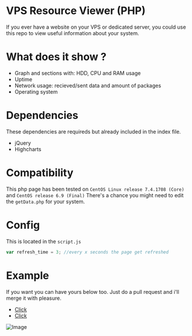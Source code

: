 # VPS Resource Viewer (PHP)

If you ever have a website on your VPS or dedicated server, you could use this repo to view useful information about your system.

# What does it show ?
* Graph and sections with: HDD, CPU and RAM usage
* Uptime
* Network usage: recieved/sent data and amount of packages
* Operating system

# Dependencies
These dependencies are requireds but already included in the index file.

* jQuery
* Highcharts

# Compatibility
This php page has been tested on `CentOS Linux release 7.4.1708 (Core)` and `CentOS release 6.9 (Final)`
There's a chance you might need to edit the `getData.php` for your system.

# Config
This is located in the `script.js`

```javascript
var refresh_time = 3; //every x seconds the page get refreshed
```

# Example

If you want you can have yours below too. Just do a pull request and i'll merge it with pleasure.

* [Click](https://mg-s.us/vps/)
* [Click](https://michaelbelgium.me/vps/)

![Image](http://puu.sh/DkjIP.png)